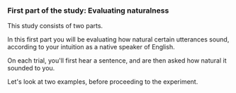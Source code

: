 
### First part of the study: Evaluating naturalness


This study consists of two parts. 

In this first part you will be evaluating how natural certain utterances sound, according to your intuition as a native speaker of English.

On each trial, you'll first hear a sentence, and are then asked how natural it sounded to you. 

Let's look at two examples, before proceeding to the experiment.


